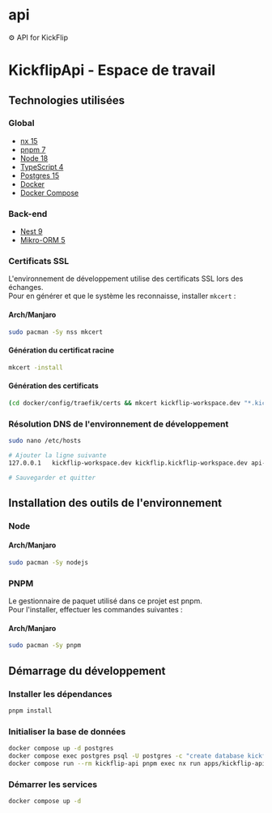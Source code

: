 # api
⚙️ API for KickFlip

# KickflipApi - Espace de travail

## Technologies utilisées

### Global

- [nx 15](https://nx.dev/)
- [pnpm 7](https://pnpm.js.org/)
- [Node 18](https://nodejs.org/)
- [TypeScript 4](https://www.typescriptlang.org/)
- [Postgres 15](https://www.postgresql.org/)
- [Docker](https://www.docker.com/)
- [Docker Compose](https://docs.docker.com/compose/)

### Back-end

- [Nest 9](https://nestjs.com/)
- [Mikro-ORM 5](https://mikro-orm.io/)

### Certificats SSL

L'environnement de développement utilise des certificats SSL lors des échanges.  
Pour en générer et que le système les reconnaisse, installer `mkcert` :

#### **Arch/Manjaro**

```bash
sudo pacman -Sy nss mkcert
```

#### **Génération du certificat racine**

```bash
mkcert -install
```

#### **Génération des certificats**

```bash
(cd docker/config/traefik/certs && mkcert kickflip-workspace.dev "*.kickflip-workspace.dev")
```

### Résolution DNS de l'environnement de développement

```bash
sudo nano /etc/hosts

# Ajouter la ligne suivante
127.0.0.1	kickflip-workspace.dev kickflip.kickflip-workspace.dev api-kickflip.kickflip-workspace.dev

# Sauvegarder et quitter
```


## Installation des outils de l'environnement

### Node

#### **Arch/Manjaro**

```bash
sudo pacman -Sy nodejs
```

### PNPM

Le gestionnaire de paquet utilisé dans ce projet est pnpm.  
Pour l'installer, effectuer les commandes suivantes :

#### **Arch/Manjaro**

```bash
sudo pacman -Sy pnpm
```

## Démarrage du développement

### **Installer les dépendances**

```bash
pnpm install
```

### **Initialiser la base de données**

```bash
docker compose up -d postgres
docker compose exec postgres psql -U postgres -c "create database kickflip"
docker compose run --rm kickflip-api pnpm exec nx run apps/kickflip-api:migrate
```

### **Démarrer les services**

```bash
docker compose up -d
```